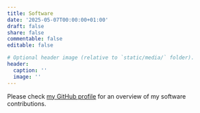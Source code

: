 ```yaml
---
title: Software
date: '2025-05-07T00:00:00+01:00'
draft: false
share: false
commentable: false
editable: false

# Optional header image (relative to `static/media/` folder).
header:
  caption: ''
  image: ''
---
```

Please check [my GitHub profile](https://github.com/Marius1311) for an overview of my software contributions. 


